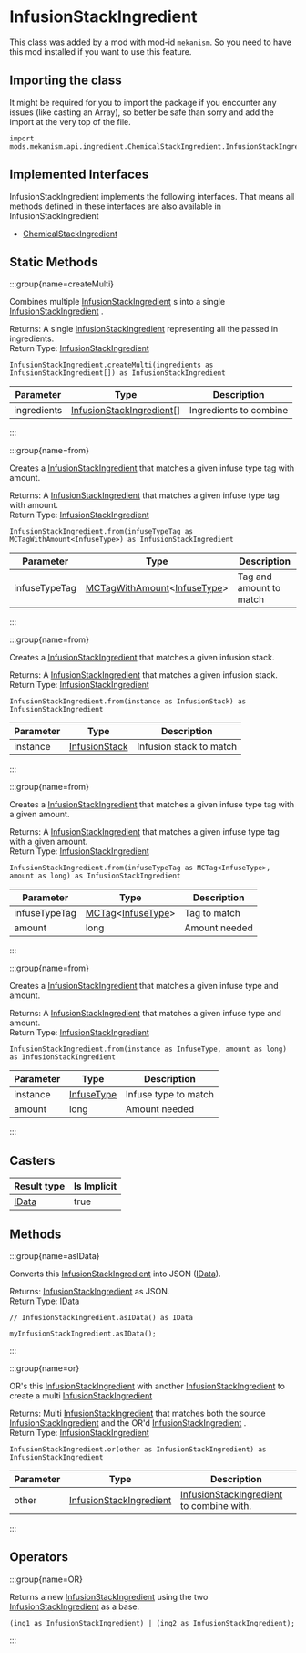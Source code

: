 # InfusionStackIngredient

This class was added by a mod with mod-id `mekanism`. So you need to have this mod installed if you
want to use this feature.

## Importing the class

It might be required for you to import the package if you encounter any issues (like casting an
Array), so better be safe than sorry and add the import at the very top of the file.

```zenscript
import mods.mekanism.api.ingredient.ChemicalStackIngredient.InfusionStackIngredient;
```

## Implemented Interfaces

InfusionStackIngredient implements the following interfaces. That means all methods defined in these
interfaces are also available in InfusionStackIngredient

- [ChemicalStackIngredient](/mods/Mekanism/api/ingredient/ChemicalStackIngredient)

## Static Methods

:::group{name=createMulti}

Combines
multiple [InfusionStackIngredient](/mods/Mekanism/api/ingredient/ChemicalStackIngredient/InfusionStackIngredient)
s into a
single [InfusionStackIngredient](/mods/Mekanism/api/ingredient/ChemicalStackIngredient/InfusionStackIngredient)
.

Returns: A
single [InfusionStackIngredient](/mods/Mekanism/api/ingredient/ChemicalStackIngredient/InfusionStackIngredient)
representing all the passed in ingredients.  
Return
Type: [InfusionStackIngredient](/mods/Mekanism/api/ingredient/ChemicalStackIngredient/InfusionStackIngredient)

```zenscript
InfusionStackIngredient.createMulti(ingredients as InfusionStackIngredient[]) as InfusionStackIngredient
```

| Parameter | Type | Description |
|-----------|------|-------------|
| ingredients | [InfusionStackIngredient](/mods/Mekanism/api/ingredient/ChemicalStackIngredient/InfusionStackIngredient)[] | Ingredients to combine |

:::

:::group{name=from}

Creates
a [InfusionStackIngredient](/mods/Mekanism/api/ingredient/ChemicalStackIngredient/InfusionStackIngredient)
that matches a given infuse type tag with amount.

Returns:
A [InfusionStackIngredient](/mods/Mekanism/api/ingredient/ChemicalStackIngredient/InfusionStackIngredient)
that matches a given infuse type tag with amount.  
Return
Type: [InfusionStackIngredient](/mods/Mekanism/api/ingredient/ChemicalStackIngredient/InfusionStackIngredient)

```zenscript
InfusionStackIngredient.from(infuseTypeTag as MCTagWithAmount<InfuseType>) as InfusionStackIngredient
```

| Parameter | Type | Description |
|-----------|------|-------------|
| infuseTypeTag | [MCTagWithAmount](/vanilla/api/tags/MCTagWithAmount)&lt;[InfuseType](/mods/Mekanism/api/chemical/InfuseType)&gt; | Tag and amount to match |

:::

:::group{name=from}

Creates
a [InfusionStackIngredient](/mods/Mekanism/api/ingredient/ChemicalStackIngredient/InfusionStackIngredient)
that matches a given infusion stack.

Returns:
A [InfusionStackIngredient](/mods/Mekanism/api/ingredient/ChemicalStackIngredient/InfusionStackIngredient)
that matches a given infusion stack.  
Return
Type: [InfusionStackIngredient](/mods/Mekanism/api/ingredient/ChemicalStackIngredient/InfusionStackIngredient)

```zenscript
InfusionStackIngredient.from(instance as InfusionStack) as InfusionStackIngredient
```

| Parameter | Type | Description |
|-----------|------|-------------|
| instance | [InfusionStack](/mods/Mekanism/api/chemical/InfusionStack) | Infusion stack to match |

:::

:::group{name=from}

Creates
a [InfusionStackIngredient](/mods/Mekanism/api/ingredient/ChemicalStackIngredient/InfusionStackIngredient)
that matches a given infuse type tag with a given amount.

Returns:
A [InfusionStackIngredient](/mods/Mekanism/api/ingredient/ChemicalStackIngredient/InfusionStackIngredient)
that matches a given infuse type tag with a given amount.  
Return
Type: [InfusionStackIngredient](/mods/Mekanism/api/ingredient/ChemicalStackIngredient/InfusionStackIngredient)

```zenscript
InfusionStackIngredient.from(infuseTypeTag as MCTag<InfuseType>, amount as long) as InfusionStackIngredient
```

| Parameter | Type | Description |
|-----------|------|-------------|
| infuseTypeTag | [MCTag](/vanilla/api/tags/MCTag)&lt;[InfuseType](/mods/Mekanism/api/chemical/InfuseType)&gt; | Tag to match |
| amount | long | Amount needed |

:::

:::group{name=from}

Creates
a [InfusionStackIngredient](/mods/Mekanism/api/ingredient/ChemicalStackIngredient/InfusionStackIngredient)
that matches a given infuse type and amount.

Returns:
A [InfusionStackIngredient](/mods/Mekanism/api/ingredient/ChemicalStackIngredient/InfusionStackIngredient)
that matches a given infuse type and amount.  
Return
Type: [InfusionStackIngredient](/mods/Mekanism/api/ingredient/ChemicalStackIngredient/InfusionStackIngredient)

```zenscript
InfusionStackIngredient.from(instance as InfuseType, amount as long) as InfusionStackIngredient
```

| Parameter | Type | Description |
|-----------|------|-------------|
| instance | [InfuseType](/mods/Mekanism/api/chemical/InfuseType) | Infuse type to match |
| amount | long | Amount needed |

:::

## Casters

| Result type | Is Implicit |
|-------------|-------------|
| [IData](/vanilla/api/data/IData) | true |

## Methods

:::group{name=asIData}

Converts
this [InfusionStackIngredient](/mods/Mekanism/api/ingredient/ChemicalStackIngredient/InfusionStackIngredient)
into JSON ([IData](/vanilla/api/data/IData)).

Returns: [InfusionStackIngredient](/mods/Mekanism/api/ingredient/ChemicalStackIngredient/InfusionStackIngredient)
as JSON.  
Return Type: [IData](/vanilla/api/data/IData)

```zenscript
// InfusionStackIngredient.asIData() as IData

myInfusionStackIngredient.asIData();
```

:::

:::group{name=or}

OR's
this [InfusionStackIngredient](/mods/Mekanism/api/ingredient/ChemicalStackIngredient/InfusionStackIngredient)
with
another [InfusionStackIngredient](/mods/Mekanism/api/ingredient/ChemicalStackIngredient/InfusionStackIngredient)
to create a
multi [InfusionStackIngredient](/mods/Mekanism/api/ingredient/ChemicalStackIngredient/InfusionStackIngredient)

Returns:
Multi [InfusionStackIngredient](/mods/Mekanism/api/ingredient/ChemicalStackIngredient/InfusionStackIngredient)
that matches both the
source [InfusionStackIngredient](/mods/Mekanism/api/ingredient/ChemicalStackIngredient/InfusionStackIngredient)
and the
OR'd [InfusionStackIngredient](/mods/Mekanism/api/ingredient/ChemicalStackIngredient/InfusionStackIngredient)
.  
Return
Type: [InfusionStackIngredient](/mods/Mekanism/api/ingredient/ChemicalStackIngredient/InfusionStackIngredient)

```zenscript
InfusionStackIngredient.or(other as InfusionStackIngredient) as InfusionStackIngredient
```

| Parameter | Type | Description |
|-----------|------|-------------|
| other | [InfusionStackIngredient](/mods/Mekanism/api/ingredient/ChemicalStackIngredient/InfusionStackIngredient) | [InfusionStackIngredient](/mods/Mekanism/api/ingredient/ChemicalStackIngredient/InfusionStackIngredient) to combine with. |

:::

## Operators

:::group{name=OR}

Returns a new [InfusionStackIngredient](/mods/Mekanism/api/ingredient/ChemicalStackIngredient/InfusionStackIngredient) using the two [InfusionStackIngredient](/mods/Mekanism/api/ingredient/ChemicalStackIngredient/InfusionStackIngredient) as a base.

```zenscript
(ing1 as InfusionStackIngredient) | (ing2 as InfusionStackIngredient);
```
:::


